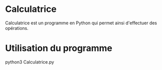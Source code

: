 # Calculatrice
Calculatrice est un programme en Python qui permet ainsi d'effectuer des opérations.
# Utilisation du programme
python3 Calculatrice.py
